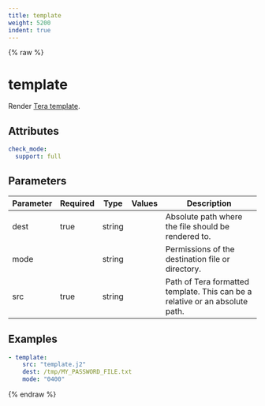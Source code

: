 ```yaml
---
title: template
weight: 5200
indent: true
---
```


{% raw %}
# template

Render [Tera template](https://tera.netlify.app/docs/#templates).

## Attributes

```yaml
check_mode:
  support: full
```

## Parameters

| Parameter | Required | Type   | Values | Description                                                                  |
|-----------|----------|--------|--------|------------------------------------------------------------------------------|
| dest      | true     | string |        | Absolute path where the file should be rendered to.                          |
| mode      |          | string |        | Permissions of the destination file or directory.                            |
| src       | true     | string |        | Path of Tera formatted template. This can be a relative or an absolute path. |

## Examples

```yaml
- template:
    src: "template.j2"
    dest: /tmp/MY_PASSWORD_FILE.txt
    mode: "0400"
```

{% endraw %}